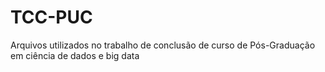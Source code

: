# TCC-PUC
Arquivos utilizados no trabalho de conclusão de curso de Pós-Graduação em ciência de dados e big data
